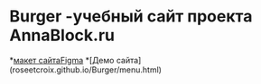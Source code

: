 # Burger -учебный сайт проекта AnnaBlock.ru
*[макет сайтаFigma](https://www.figma.com/file/8muxUNt1PwGH5byQR6LZG8/Burgers-Menu-Responsive?node-id=0%3A1&t=Ho1RAZzVXp1tDChf-0)
*[Демо сайта] (roseetcroix.github.io/Burger/menu.html)